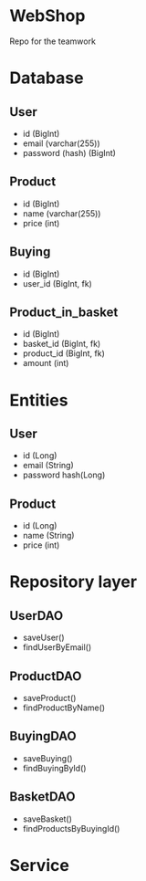 # WebShop
Repo for the teamwork

# Database

## User
- id (BigInt)
- email (varchar(255))
- password (hash) (BigInt)

## Product
- id (BigInt)
- name (varchar(255))
- price (int)

## Buying
- id (BigInt)
- user_id (BigInt, fk)

## Product_in_basket
- id (BigInt)
- basket_id (BigInt, fk)
- product_id (BigInt, fk)
- amount (int)

# Entities

## User
- id (Long)
- email (String)
- password hash(Long)

## Product
- id (Long)
- name (String)
- price (int)

# Repository layer

## UserDAO

- saveUser()
- findUserByEmail()

## ProductDAO

- saveProduct()
- findProductByName()

## BuyingDAO

- saveBuying()
- findBuyingById()

## BasketDAO

- saveBasket()
- findProductsByBuyingId()

# Service
